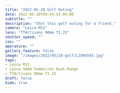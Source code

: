 ```yaml
---
title: "2022-05-28 Golf Outing"
date: 2022-05-28T09:54:53-04:00
subtitle: ""
description: "Shot this golf outing for a friend."
camera: "Leica M11"
lens: "TTArtisans 90mm f1.25"
shutter_speed: ""
iso: ""
aperature: ""
gallery_feature: false
image: "/images/2022/05/28-golf/L1004545.jpg"
tags:
- Leica M11
- Leica 50mm Summicron Dual-Range
- TTArtisans 90mm f1.25
draft: false
hide: true
---
```


